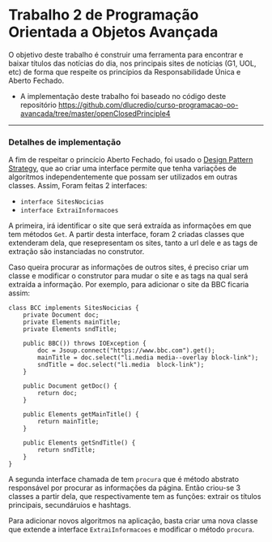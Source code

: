 # Trabalho 2 de Programação Orientada a Objetos Avançada


O objetivo deste trabalho é construir uma ferramenta para encontrar e baixar títulos das notícias do dia, nos principais sites de notícias (G1, UOL, etc) de forma que respeite os princípios da Responsabilidade Única e Aberto Fechado.

* A implementação deste trabalho foi baseado no código deste repositório https://github.com/dlucredio/curso-programacao-oo-avancada/tree/master/openClosedPrinciple4 

---

### Detalhes de implementação

A fim de respeitar o princício Aberto Fechado, foi usado o [Design Pattern Strategy](https://refactoring.guru/design-patterns/strategy), que ao criar uma interface permite que tenha variações de algoritmos independentemente que possam ser utilizados em outras classes. Assim, Foram feitas 2 interfaces:
* ```interface SitesNocicias```
* ```interface ExtraiInformacoes```


A primeira, irá identificar o site que será extraída as informações em que tem métodos ```Get```. A partir desta interface, foram 2 criadas classes que extenderam dela, que resepresentam os sites, tanto a url dele e as tags de extração são instanciadas no construtor.

Caso queira procurar as informações de outros sites, é preciso criar um classe e modificar o construtor para mudar o site e as tags na qual será extraída a informação. Por exemplo, para adicionar o site da BBC ficaria assim:

```
class BCC implements SitesNocicias {
    private Document doc;
    private Elements mainTitle;
    private Elements sndTitle;

    public BBC()) throws IOException {
        doc = Jsoup.connect("https://www.bbc.com").get();
        mainTitle = doc.select("li.media media--overlay block-link");
        sndTitle = doc.select("li.media  block-link");
    }

    public Document getDoc() {
        return doc;
    }

    public Elements getMainTitle() {
        return mainTitle;
    }

    public Elements getSndTitle() {
        return sndTitle;
    }
}

```

A segunda interface chamada de tem ```procura``` que é método abstrato responsável por procurar as informações da página. Então criou-se 3 classes a partir dela, que respectivamente tem as funções: extrair os títulos principais, secundáruios e hashtags.

Para adicionar novos algoritmos na aplicação, basta criar uma nova classe que extende a interface ```ExtraiInformacoes``` e modificar o método ```procura```.


